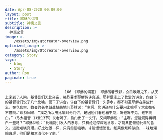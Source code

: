 ```yaml
---
date: Apr-08-2020 00:00:00
layout: post
title: 耶稣的讲道
subtitle: 神寓之言
description: >-
  神寓之言
image: >-
    /assets/img/Qtcreator-overview.png
optimized_image: >-
    /assets/img/Qtcreator-overview.png
category: Story
tags:
  - blog
  - Story
author: Ron
paginate: true
---
```


							　　166，《耶稣的讲道》 耶稣驾着云彩，众目睽睽之下，从天上来到了人间。基督徒们无比兴奋，强烈要求耶稣传讲真道。耶稣便走上了教堂的讲台，向台下的基督徒们说了几个比喻，便下了讲台。讲台下的基督徒们一头雾水，都不知道耶稣在讲些什么。在休息室，教会的长老战战兢兢地问耶稣说：“主啊，您讲道为什么要用比喻啊？大家都听不懂啊。”耶稣回说：“我之所以用比喻对他们讲，是因他们看也看不见，听也听不见，也不明白。”（马太福音 13章13节）长老听了，脑门出了一头汗，又问耶稣说：“主啊，您能说得再明白一些吗？”耶稣回说：“比喻能引发人的思考，只有经过深深地思考，才能真正领悟比喻的含义，进而知晓真理。好比吃饭一样，只有细细咀嚼，才能慢慢消化，如果像填鸭似的，一味地灌输真理，他们是根本消化不了的。”
							
							
						